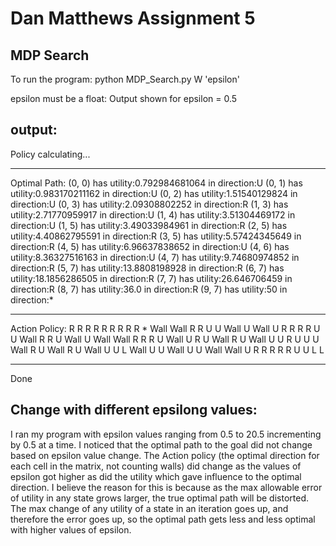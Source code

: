 # Dan Matthews Assignment 5
## MDP Search

To run the program:
python MDP_Search.py W 'epsilon'

epsilon must be a float: Output shown for epsilon = 0.5

output:
-----------------------------------------

Policy calculating...


-----------------------------------------


Optimal Path:
(0, 0) has utility:0.792984681064 in direction:U
(0, 1) has utility:0.983170211162 in direction:U
(0, 2) has utility:1.51540129824 in direction:U
(0, 3) has utility:2.09308802252 in direction:R
(1, 3) has utility:2.71770959917 in direction:U
(1, 4) has utility:3.51304469172 in direction:U
(1, 5) has utility:3.49033984961 in direction:R
(2, 5) has utility:4.40862795591 in direction:R
(3, 5) has utility:5.57424345649 in direction:R
(4, 5) has utility:6.96637838652 in direction:U
(4, 6) has utility:8.36327516163 in direction:U
(4, 7) has utility:9.74680974852 in direction:R
(5, 7) has utility:13.8808198928 in direction:R
(6, 7) has utility:18.1856286505 in direction:R
(7, 7) has utility:26.646706459 in direction:R
(8, 7) has utility:36.0 in direction:R
(9, 7) has utility:50 in direction:*

-----------------------------------------

Action Policy:
R R R R R R R R R *
Wall Wall R R U U Wall U Wall U
R R R R U U Wall R R U
Wall U Wall Wall R R R U Wall U
R U Wall R U Wall U U R U
U U Wall R U Wall R U Wall U
U L Wall U U Wall U U Wall Wall
U R R R R R U U L L

-----------------------------------------

Done

## Change with different epsilong values:
I ran my program with epsilon values ranging from 0.5 to 20.5 incrementing by 0.5 at a time. I noticed that the optimal path to the goal did not change based on epsilon value change. The Action policy (the optimal direction for each cell in the matrix, not counting walls) did change as the values of epsilon got higher as did the utility which gave influence to the optimal direction. I believe the reason for this is because as the max allowable error of utility in any state grows larger, the true optimal path will be distorted. The max change of any utility of a state in an iteration goes up, and therefore the error goes up, so the optimal path gets less and less optimal with higher values of epsilon.